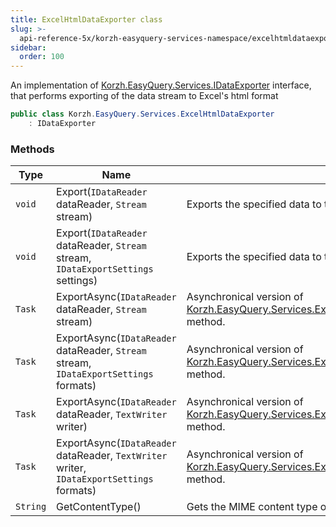 ```yaml
---
title: ExcelHtmlDataExporter class
slug: >-
  api-reference-5x/korzh-easyquery-services-namespace/excelhtmldataexporter-class
sidebar:
  order: 100
---
```


An implementation of [Korzh.EasyQuery.Services.IDataExporter](///////////////easyquery/docs/api-reference-5x/korzh-easyquery-services-namespace/idataexporter-interface) interface, that performs exporting of the data stream to Excel's html format
```csharp
public class Korzh.EasyQuery.Services.ExcelHtmlDataExporter
    : IDataExporter

```

### Methods

| Type | Name | Description | 
| --- | --- | --- | 
| `void` | Export(`IDataReader` dataReader, `Stream` stream) | Exports the specified data to the stream. | 
| `void` | Export(`IDataReader` dataReader, `Stream` stream, `IDataExportSettings` settings) | Exports the specified data to the stream. | 
| `Task` | ExportAsync(`IDataReader` dataReader, `Stream` stream) | Asynchronical version of [Korzh.EasyQuery.Services.ExcelHtmlDataExporter.Export(System.Data.IDataReader,System.IO.Stream)](///////////////easyquery/docs/api-reference-5x/korzh-easyquery-services-namespace/excelhtmldataexporter-class) method. | 
| `Task` | ExportAsync(`IDataReader` dataReader, `Stream` stream, `IDataExportSettings` formats) | Asynchronical version of [Korzh.EasyQuery.Services.ExcelHtmlDataExporter.Export(System.Data.IDataReader,System.IO.Stream)](///////////////easyquery/docs/api-reference-5x/korzh-easyquery-services-namespace/excelhtmldataexporter-class) method. | 
| `Task` | ExportAsync(`IDataReader` dataReader, `TextWriter` writer) | Asynchronical version of [Korzh.EasyQuery.Services.ExcelHtmlDataExporter.Export(System.Data.IDataReader,System.IO.Stream)](///////////////easyquery/docs/api-reference-5x/korzh-easyquery-services-namespace/excelhtmldataexporter-class) method. | 
| `Task` | ExportAsync(`IDataReader` dataReader, `TextWriter` writer, `IDataExportSettings` formats) | Asynchronical version of [Korzh.EasyQuery.Services.ExcelHtmlDataExporter.Export(System.Data.IDataReader,System.IO.Stream)](///////////////easyquery/docs/api-reference-5x/korzh-easyquery-services-namespace/excelhtmldataexporter-class) method. | 
| `String` | GetContentType() | Gets the MIME content type of the exporting format. |
